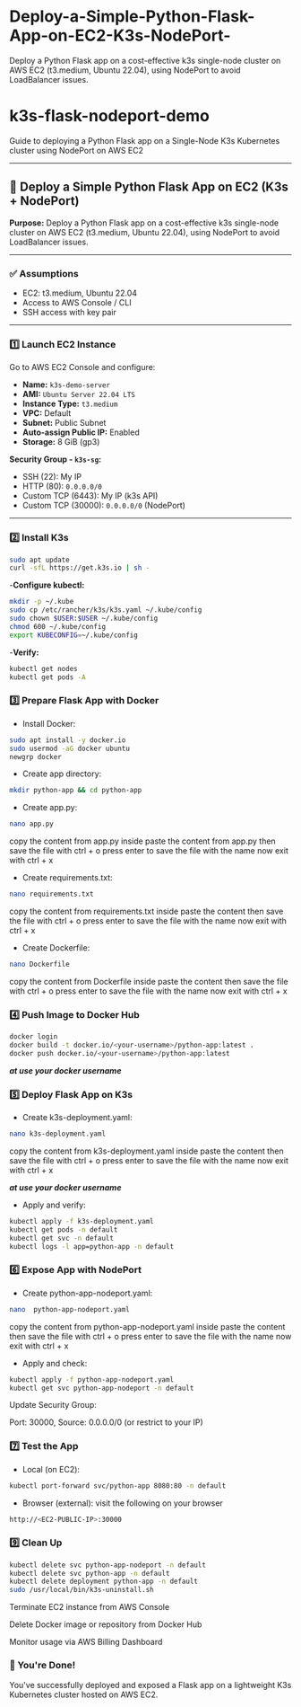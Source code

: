 # Deploy-a-Simple-Python-Flask-App-on-EC2-K3s-NodePort-
Deploy a Python Flask app on a cost-effective k3s single-node cluster on AWS EC2 (t3.medium, Ubuntu 22.04), using NodePort to avoid LoadBalancer issues.

# k3s-flask-nodeport-demo
Guide to deploying a Python Flask app on a Single-Node K3s Kubernetes cluster using NodePort on AWS EC2

---

## 🚀 Deploy a Simple Python Flask App on EC2 (K3s + NodePort)
**Purpose:** Deploy a Python Flask app on a cost-effective k3s single-node cluster on AWS EC2 (t3.medium, Ubuntu 22.04), using NodePort to avoid LoadBalancer issues.

---

### ✅ Assumptions
- EC2:  t3.medium, Ubuntu 22.04
- Access to AWS Console / CLI
- SSH access with key pair

---

### 1️⃣ Launch EC2 Instance
Go to AWS EC2 Console and configure:

- **Name:**  `k3s-demo-server`
- **AMI:** `Ubuntu Server 22.04 LTS`
- **Instance Type:** `t3.medium`
- **VPC:** Default
- **Subnet:** Public Subnet
- **Auto-assign Public IP:** Enabled
- **Storage:** 8 GiB (gp3)

**Security Group - `k3s-sg`:**
- SSH (22): My IP
- HTTP (80): `0.0.0.0/0`
- Custom TCP (6443): My IP (k3s API)
- Custom TCP (30000): `0.0.0.0/0` (NodePort)

---

### 2️⃣ Install K3s
```bash
sudo apt update
curl -sfL https://get.k3s.io | sh -
```

-**Configure kubectl:**
```bash
mkdir -p ~/.kube
sudo cp /etc/rancher/k3s/k3s.yaml ~/.kube/config
sudo chown $USER:$USER ~/.kube/config
chmod 600 ~/.kube/config
export KUBECONFIG=~/.kube/config

```
-**Verify:**
```bash
kubectl get nodes
kubectl get pods -A
```

### 3️⃣ Prepare Flask App with Docker

- Install Docker:
```bash
sudo apt install -y docker.io
sudo usermod -aG docker ubuntu
newgrp docker
```
- Create app directory:
```bash
mkdir python-app && cd python-app
```
- Create app.py:
```bash
nano app.py
```
copy the content from app.py
inside paste the content from app.py
then save the file with ctrl + o
press enter to save the file with the name
now exit with ctrl + x

- Create requirements.txt:
```bash
nano requirements.txt
```
copy the content from requirements.txt
inside paste the content 
then save the file with ctrl + o
press enter to save the file with the name
now exit with ctrl + x

- Create Dockerfile:
```bash
nano Dockerfile
```
copy the content from Dockerfile
inside paste the content 
then save the file with ctrl + o
press enter to save the file with the name
now exit with ctrl + x

### 4️⃣ Push Image to Docker Hub
```bash
docker login
docker build -t docker.io/<your-username>/python-app:latest .
docker push docker.io/<your-username>/python-app:latest
```
***at <your-username> use your docker username***
### 5️⃣ Deploy Flask App on K3s

- Create k3s-deployment.yaml:
```bash
nano k3s-deployment.yaml
```
copy the content from k3s-deployment.yaml 
inside paste the content
then save the file with ctrl + o
press enter to save the file with the name
now exit with ctrl + x

***at <your-username> use your docker username***

- Apply and verify:
```bash
kubectl apply -f k3s-deployment.yaml
kubectl get pods -n default
kubectl get svc -n default
kubectl logs -l app=python-app -n default
```

### 6️⃣ Expose App with NodePort

- Create python-app-nodeport.yaml:
```bash
nano  python-app-nodeport.yaml
```
copy the content from  python-app-nodeport.yaml
inside paste the content
then save the file with ctrl + o
press enter to save the file with the name
now exit with ctrl + x

- Apply and check:
```bash
kubectl apply -f python-app-nodeport.yaml
kubectl get svc python-app-nodeport -n default
```

Update Security Group:

Port: 30000, Source: 0.0.0.0/0 (or restrict to your IP)


### 7️⃣ Test the App

- Local (on EC2):
```bash
kubectl port-forward svc/python-app 8080:80 -n default
```
- Browser (external):
visit the following on your browser
```bash
http://<EC2-PUBLIC-IP>:30000
```

### 9️⃣ Clean Up
```bash
kubectl delete svc python-app-nodeport -n default
kubectl delete svc python-app -n default
kubectl delete deployment python-app -n default
sudo /usr/local/bin/k3s-uninstall.sh
```

Terminate EC2 instance from AWS Console

Delete Docker image or repository from Docker Hub

Monitor usage via AWS Billing Dashboard


### 🎉 You're Done!
You've successfully deployed and exposed a Flask app on a lightweight K3s Kubernetes cluster hosted on AWS EC2.
